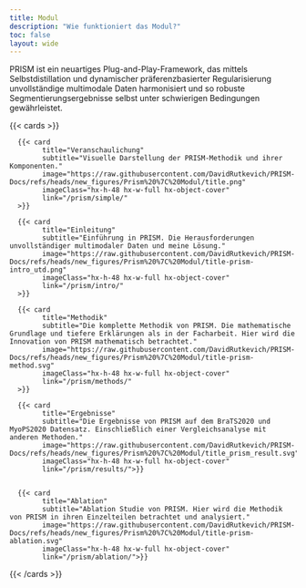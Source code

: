 ```yaml
---
title: Modul
description: "Wie funktioniert das Modul?"
toc: false
layout: wide
---
```


<div class="hx-mt-4"></div>

<p class="hx-mb-12 hx-text-center hx-text-lg hx-text-gray-500 dark:hx-text-gray-400">
PRISM ist ein neuartiges Plug-and-Play-Framework, das mittels Selbstdistillation und dynamischer präferenzbasierter Regularisierung unvollständige multimodale Daten harmonisiert und so robuste Segmentierungsergebnisse selbst unter schwierigen Bedingungen gewährleistet.
</p>


{{< cards >}}

      {{< card
            title="Veranschaulichung"
            subtitle="Visuelle Darstellung der PRISM-Methodik und ihrer Komponenten."
            image="https://raw.githubusercontent.com/DavidRutkevich/PRISM-Docs/refs/heads/new_figures/Prism%20%7C%20Modul/title.png"
            imageClass="hx-h-48 hx-w-full hx-object-cover"
            link="/prism/simple/"
      >}}

      {{< card
            title="Einleitung"
            subtitle="Einführung in PRISM. Die Herausforderungen unvollständiger multimodaler Daten und meine Lösung."
            image="https://raw.githubusercontent.com/DavidRutkevich/PRISM-Docs/refs/heads/new_figures/Prism%20%7C%20Modul/title-prism-intro_utd.png"
            imageClass="hx-h-48 hx-w-full hx-object-cover"
            link="/prism/intro/"
      >}}

      {{< card
            title="Methodik"
            subtitle="Die komplette Methodik von PRISM. Die mathematische Grundlage und tiefere Erklärungen als in der Facharbeit. Hier wird die Innovation von PRISM mathematisch betrachtet." 
            image="https://raw.githubusercontent.com/DavidRutkevich/PRISM-Docs/refs/heads/new_figures/Prism%20%7C%20Modul/title-prism-method.svg"
            imageClass="hx-h-48 hx-w-full hx-object-cover"
            link="/prism/methods/"
      >}}

      {{< card
            title="Ergebnisse"
            subtitle="Die Ergebnisse von PRISM auf dem BraTS2020 und MyoPS2020 Datensatz. Einschließlich einer Vergleichsanalyse mit anderen Methoden."
            image="https://raw.githubusercontent.com/DavidRutkevich/PRISM-Docs/refs/heads/new_figures/Prism%20%7C%20Modul/title_prism_result.svg"
            imageClass="hx-h-48 hx-w-full hx-object-cover"
            link="/prism/results/">}}

      
      {{< card
            title="Ablation"
            subtitle="Ablation Studie von PRISM. Hier wird die Methodik von PRISM in ihren Einzelteilen betrachtet und analysiert."
            image="https://raw.githubusercontent.com/DavidRutkevich/PRISM-Docs/refs/heads/new_figures/Prism%20%7C%20Modul/title-prism-ablation.svg"
            imageClass="hx-h-48 hx-w-full hx-object-cover"
            link="/prism/ablation/">}}
{{< /cards >}}